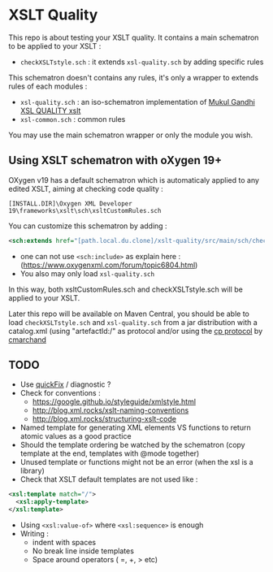 # XSLT Quality

This repo is about testing your XSLT quality.
It contains a main schematron to be applied to your XSLT :

- `checkXSLTstyle.sch` : it extends `xsl-quality.sch` by adding specific rules

This schematron doesn't contains any rules, it's only a wrapper to extends rules of each modules : 

- `xsl-quality.sch` : an iso-schematron implementation of [Mukul Gandhi XSL QUALITY xslt](http://gandhimukul.tripod.com/xslt/xslquality.html)
- `xsl-common.sch` : common rules

You may use the main schematron wrapper or only the module you wish.

## Using XSLT schematron with oXygen 19+ 

OXygen v19 has a default schematron which is automaticaly applied to any edited XSLT, aiming at checking code quality :

`[INSTALL.DIR]\Oxygen XML Developer 19\frameworks\xslt\sch\xsltCustomRules.sch`

You can customize this schematron by adding : 

```xml
<sch:extends href="[path.local.du.clone]/xslt-quality/src/main/sch/checkXSLTstyle.sch"/>
```

- one can not use `<sch:include>` as explain here : (https://www.oxygenxml.com/forum/topic6804.html)
- You also may only load `xsl-quality.sch`

In this way, both xsltCustomRules.sch and checkXSLTstyle.sch will be applied to your XSLT.

Later this repo will be available on Maven Central, you should be able to load `checkXSLTstyle.sch` and `xsl-quality.sch` from a jar distribution with a catalog.xml (using "artefactId:/" as protocol and/or using the 
[cp protocol](https://github.com/cmarchand/cp-protocol) by [cmarchand](https://github.com/cmarchand)

## TODO

- Use [quickFix](http://www.schematron-quickfix.com/quickFix/guide.html) / diagnostic ?
- Check for conventions : 
    - https://google.github.io/styleguide/xmlstyle.html
    - http://blog.xml.rocks/xslt-naming-conventions
    - http://blog.xml.rocks/structuring-xslt-code
- Named template for generating XML elements VS functions to return atomic values as a good practice
- Should the template ordering be watched by the schematron (copy template at the end, templates with @mode together)
- Unused template or functions might not be an error (when the xsl is a library)
- Check that XSLT default templates are not used like :

```xml 
<xsl:template match="/">
  <xsl:apply-template>
</xsl:template>
```

- Using `<xsl:value-of>` where `<xsl:sequence>` is enough
- Writing : 
    - indent with spaces 
    - No break line inside templates
    - Space around operators ( =, +, > etc)
